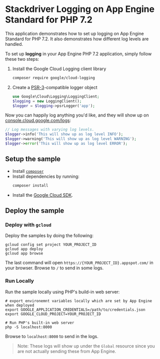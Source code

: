 # Stackdriver Logging on App Engine Standard for PHP 7.2

This application demonstrates how to set up logging on App Engine Standard for
PHP 7.2. It also demonstrates how different log levels are handled.

To set up **logging** in your App Engine PHP 7.2 application, simply follow
these two steps:

1. Install the Google Cloud Logging client library
   ```sh
   composer require google/cloud-logging
   ```
1. Create a [PSR-3][psr3]-compatible logger object
    ```php
    use Google\Cloud\Logging\LoggingClient;
    $logging = new LoggingClient();
    $logger = $logging->psrLogger('app');
    ```

Now you can happily log anything you'd like, and they will show up on
[console.cloud.google.com/logs](https://console.cloud.google.com/logs):

```php
// Log messages with varying log levels.
$logger->info('This will show up as log level INFO');
$logger->warning('This will show up as log level WARNING');
$logger->error('This will show up as log level ERROR');
```

[psr3]: https://www.php-fig.org/psr/psr-3/

## Setup the sample

- Install [`composer`](https://getcomposer.org)
- Install dependencies by running:
    ```sh
    composer install
    ```
- Install the [Google Cloud SDK](https://developers.google.com/cloud/sdk/).

## Deploy the sample

### Deploy with `gcloud`

Deploy the samples by doing the following:

```
gcloud config set project YOUR_PROJECT_ID
gcloud app deploy
gcloud app browse
```

The last command will open `https://{YOUR_PROJECT_ID}.appspot.com/`
in your browser. Browse to `/` to send in some logs.

### Run Locally

Run the sample locally using PHP's build-in web server:

```
# export environemnt variables locally which are set by App Engine when deployed
export GOOGLE_APPLICATION_CREDENTIALS=/path/to/credentials.json
export GOOGLE_CLOUD_PROJECT=YOUR_PROJECT_ID

# Run PHP's built-in web server
php -S localhost:8000
```

Browse to `localhost:8000` to send in the logs.

> Note: These logs will show up under the `Global` resource since you are not
actually sending these from App Engine.

